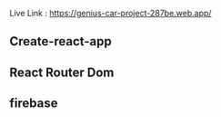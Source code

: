 Live Link : https://genius-car-project-287be.web.app/

## Create-react-app
## React Router Dom
## firebase
#
